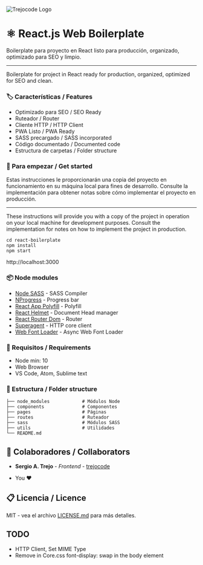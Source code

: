 ![Trejocode Logo](https://www.trejocode.com/trejocode-landscape.png)

# ⚛️ React.js Web Boilerplate
Boilerplate para proyecto en React listo para producción, organizado, optimizado para SEO y limpio. 

------------


Boilerplate for project in React ready for production, organized, optimized for SEO and clean.

### 🏷️ Características / Features
- Optimizado para SEO / SEO Ready
- Ruteador / Router
- Cliente HTTP / HTTP Client
- PWA Listo / PWA Ready
- SASS precargado / SASS incorporated
- Código documentado / Documented code
- Estructura de carpetas / Folder structure

### 🚀 Para empezar / Get started
Estas instrucciones le proporcionarán una copia del proyecto en funcionamiento en su máquina local para fines de desarrollo. Consulte la implementación para obtener notas sobre cómo implementar el proyecto en producción.

------------

These instructions will provide you with a copy of the project in operation on your local machine for development purposes. Consult the implementation for notes on how to implement the project in production.

````
cd react-boilerplate
npm install
npm start
````

http://localhost:3000

### 📦 Node modules
* [Node SASS](https://github.com/sass/node-sass) - SASS Compiler
* [NProgress](https://github.com/rstacruz/nprogress) - Progress bar
* [React App Polyfill](https://www.npmjs.com/package/react-app-polyfill) - Polyfill
* [React Helmet](https://github.com/nfl/react-helmet) - Document Head manager
* [React Router Dom](https://www.npmjs.com/package/react-router-dom) - Router
* [Superagent](https://github.com/visionmedia/superagent) - HTTP core client
* [Web Font Loader](https://github.com/typekit/webfontloader) - Async Web Font Loader

### 📐 Requisitos / Requirements
- Node min: 10
- Web Browser
- VS Code, Atom, Sublime text

### 📁 Estructura / Folder structure
	├── node_modules            # Módulos Node
    ├── components              # Componentes
    ├── pages                   # Páginas
	├── routes                  # Ruteador
    ├── sass                    # Módulos SASS
	├── utils                   # Utilidades
    └── README.md

## 🤝 Colaboradores / Collaborators

* **Sergio A. Trejo** - *Frontend* - [trejocode](https://github.com/trejocode)
- You ❤


## 📋 Licencia / Licence

MIT - vea el archivo [LICENSE.md](LICENSE.md) para más detalles.

## TODO
- HTTP Client, Set MIME Type
- Remove in Core.css font-display: swap in the body element
